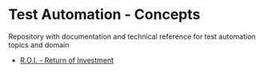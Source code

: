# Test Automation - Concepts
Repository with documentation and technical reference for test automation topics and domain

- [R.O.I. - Return of Investment](return-of-investment.md)
